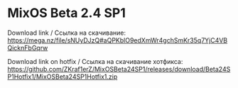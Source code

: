 # MixOS Beta 2.4 SP1
Download link / Ссылка на скачивание: https://mega.nz/file/sNUyDJzQ#aQPKblO9edXmWr4gchSmKr35q7YjC4VBQicknFbGqrw

Download link on hotfix / Ссылка на скачивание хотфикса: https://github.com/ZKraf1erZ/MixOSBeta24SP1/releases/download/Beta24SP1Hotfix1/MixOSBeta24SP1Hotfix1.zip
